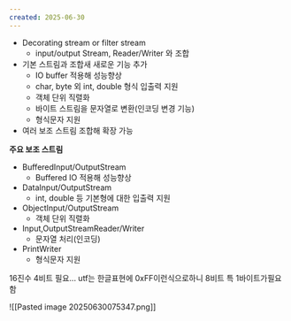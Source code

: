 ```yaml
---
created: 2025-06-30
---
```

- Decorating stream or filter stream
	- input/output Stream, Reader/Writer 와 조합
- 기본 스트림과 조합새 새로운 기능 추가
	- IO buffer 적용해 성능향상
	- char, byte 외 int, double 형식 입출력 지원
	- 객체 단위 직렬화
	- 바이트 스트림을 문자열로 변환(인코딩 변경 기능)
	- 형식문자 지원
- 여러 보조 스트림 조합해 확장 가능

**주요 보조 스트림**
- BufferedInput/OutputStream
	- Buffered IO 적용해 성능향상
- DataInput/OutputStream
	-  int, double 등 기본형에 대한 입출력 지원
- ObjectInput/OutputStream
	- 객체 단위 직렬화
-  Input,OutputStreamReader/Writer
	- 문자열 처리(인코딩)
- PrintWriter
	- 형식문자 지원

16진수 4비트 필요... utf는 한글표현에 0xFF이런식으로하니 8비트 특 1바이트가필요함

![[Pasted image 20250630075347.png]]
